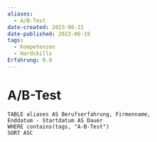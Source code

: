 ```yaml
---
aliases:
  - A/B-Test
date-created: 2023-06-21
date-published: 2023-06-19
tags:
  - Kompetenzen
  - Hardskills
Erfahrung: 0.9
---
```

# A/B-Test

```dataview
TABLE aliases AS Berufserfahrung, Firmenname,
Enddatum - Startdatum AS Dauer
WHERE contains(tags, "A-B-Test")
SORT ASC
```